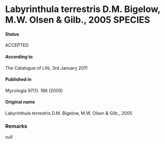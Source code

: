 Labyrinthula terrestris D.M. Bigelow, M.W. Olsen & Gilb., 2005 SPECIES
=======

#### Status
ACCEPTED

#### According to
The Catalogue of Life, 3rd January 2011

#### Published in
Mycologia 97(1): 186 (2005)

#### Original name
Labyrinthula terrestris D.M. Bigelow, M.W. Olsen & Gilb., 2005

### Remarks
null